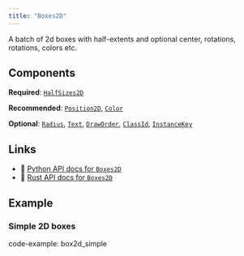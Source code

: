 ```yaml
---
title: "Boxes2D"
---
```


A batch of 2d boxes with half-extents and optional center, rotations, rotations, colors etc.

## Components

**Required**: [`HalfSizes2D`](../components/half_sizes2d.md)

**Recommended**: [`Position2D`](../components/position2d.md), [`Color`](../components/color.md)

**Optional**: [`Radius`](../components/radius.md), [`Text`](../components/text.md), [`DrawOrder`](../components/draw_order.md), [`ClassId`](../components/class_id.md), [`InstanceKey`](../components/instance_key.md)

## Links
 * 🐍 [Python API docs for `Boxes2D`](https://ref.rerun.io/docs/python/HEAD/package/rerun/archetypes/boxes2d/)
 * 🦀 [Rust API docs for `Boxes2D`](https://docs.rs/rerun/0.9.0-alpha.6/rerun/archetypes/struct.Boxes2D.html)

## Example

### Simple 2D boxes

code-example: box2d_simple

